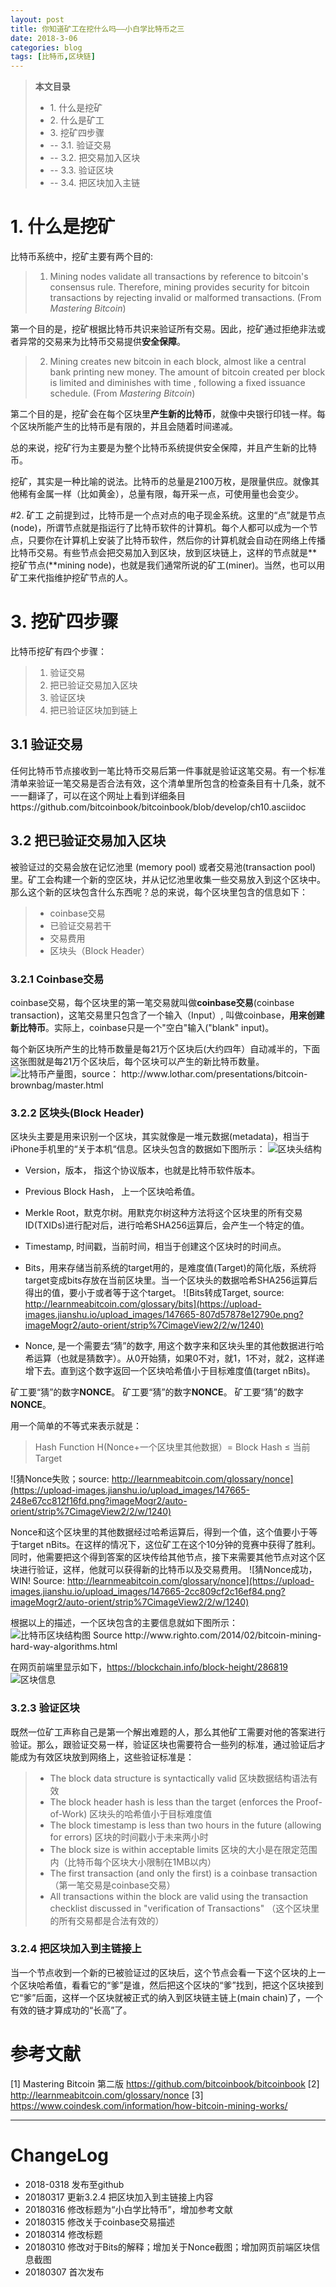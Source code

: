 ```yaml
---
layout: post
title: 你知道矿工在挖什么吗——小白学比特币之三
date: 2018-3-06
categories: blog
tags: [比特币,区块链]
---
```



> **本文目录**
> - 1\. 什么是挖矿
> - 2\. 什么是矿工
> - 3\. 挖矿四步骤
> - --  3.1. 验证交易
> - --  3.2. 把交易加入区块
> -  -- 3.3. 验证区块
> -  -- 3.4. 把区块加入主链

# 1. 什么是挖矿

比特币系统中，挖矿主要有两个目的:
> 1. Mining nodes validate all transactions by reference to bitcoin's consensus rule. Therefore, mining provides security for bitcoin transactions by rejecting invalid or malformed transactions.  (From *Mastering Bitcoin*)

第一个目的是，挖矿根据比特币共识来验证所有交易。因此，挖矿通过拒绝非法或者异常的交易来为比特币交易提供**安全保障**。

> 2. Mining creates new bitcoin in each block, almost like a central bank printing new money. The amount of bitcoin created per block is limited and diminishes with time , following a fixed issuance schedule. (From *Mastering Bitcoin*)

第二个目的是，挖矿会在每个区块里**产生新的比特币**，就像中央银行印钱一样。每个区块所能产生的比特币是有限的，并且会随着时间递减。

总的来说，挖矿行为主要是为整个比特币系统提供安全保障，并且产生新的比特币。

挖矿，其实是一种比喻的说法。比特币的总量是2100万枚，是限量供应。就像其他稀有金属一样（比如黄金），总量有限，每开采一点，可使用量也会变少。

#2. 矿工
之前提到过，比特币是一个点对点的电子现金系统。这里的“点”就是节点(node)，所谓节点就是指运行了比特币软件的计算机。每个人都可以成为一个节点，只要你在计算机上安装了比特币软件，然后你的计算机就会自动在网络上传播比特币交易。有些节点会把交易加入到区块，放到区块链上，这样的节点就是**挖矿节点(**mining node)，也就是我们通常所说的矿工(miner)。当然，也可以用矿工来代指维护挖矿节点的人。

# 3. 挖矿四步骤
比特币挖矿有四个步骤：
> 1. 验证交易
> 2. 把已验证交易加入区块
> 3. 验证区块
> 4. 把已验证区块加到链上

## 3.1 验证交易
任何比特币节点接收到一笔比特币交易后第一件事就是验证这笔交易。有一个标准清单来验证一笔交易是否合法有效，这个清单里所包含的检查条目有十几条，就不一一翻译了，可以在这个网址上看到详细条目https://github.com/bitcoinbook/bitcoinbook/blob/develop/ch10.asciidoc

## 3.2 把已验证交易加入区块

被验证过的交易会放在记忆池里 (memory  pool) 或者交易池(transaction pool)里。矿工会构建一个新的空区块，并从记忆池里收集一些交易放入到这个区块中。那么这个新的区块包含什么东西呢？总的来说，每个区块里包含的信息如下：
> - coinbase交易
> - 已验证交易若干
> - 交易费用
> - 区块头（Block Header）

### 3.2.1 Coinbase交易
coinbase交易，每个区块里的第一笔交易就叫做**coinbase交易**(coinbase transaction)，这笔交易里只包含了一个输入（Input）, 叫做coinbase，**用来创建新比特币**。实际上，coinbase只是一个"空白"输入("blank" input)。

每个新区块所产生的比特币数量是每21万个区块后(大约四年）自动减半的，下面这张图就是每21万个区块后，每个区块可以产生的新比特币数量。
![比特币产量图，source： http://www.lothar.com/presentations/bitcoin-brownbag/master.html
](http://upload-images.jianshu.io/upload_images/147665-2688d2b97a2dc6c5.png?imageMogr2/auto-orient/strip%7CimageView2/2/w/1240)

### 3.2.2 区块头(Block Header)
区块头主要是用来识别一个区块，其实就像是一堆元数据(metadata)，相当于iPhone手机里的“关于本机“信息。区块头包含的数据如下图所示：
![区块头结构](http://upload-images.jianshu.io/upload_images/147665-ec0a37dac1ce9744.png?imageMogr2/auto-orient/strip%7CimageView2/2/w/1240)

- Version，版本， 指这个协议版本，也就是比特币软件版本。
- Previous Block Hash， 上一个区块哈希值。
- Merkle Root，默克尔树。用默克尔树这种方法将这个区块里的所有交易ID(TXIDs)进行配对后，进行哈希SHA256运算后，会产生一个特定的值。
- Timestamp, 时间戳，当前时间，相当于创建这个区块时的时间点。
- Bits，用来存储当前系统的target用的，是难度值(Target)的简化版，系统将target变成bits存放在当前区块里。当一个区块头的数据哈希SHA256运算后得出的值，要小于或者等于这个target。
![Bits转成Target, source: http://learnmeabitcoin.com/glossary/bits](https://upload-images.jianshu.io/upload_images/147665-807d57878e12790e.png?imageMogr2/auto-orient/strip%7CimageView2/2/w/1240)

- Nonce, 是一个需要去“猜”的数字, 用这个数字来和区块头里的其他数据进行哈希运算（也就是猜数字）。从0开始猜，如果0不对，就1，1不对，就2，这样递增下去。直到这个数字返回一个区块哈希值小于目标难度值(target nBits)。

矿工要“猜”的数字**NONCE**。
矿工要“猜”的数字**NONCE**。
矿工要“猜”的数字**NONCE**。

用一个简单的不等式来表示就是：
> Hash Function H(Nonce+一个区块里其他数据）= Block Hash ≤ 当前Target

![猜Nonce失败；source: http://learnmeabitcoin.com/glossary/nonce](https://upload-images.jianshu.io/upload_images/147665-248e67cc812f16fd.png?imageMogr2/auto-orient/strip%7CimageView2/2/w/1240)

Nonce和这个区块里的其他数据经过哈希运算后，得到一个值，这个值要小于等于target nBits。在这样的情况下，这位矿工在这个10分钟的竞赛中获得了胜利。同时，他需要把这个得到答案的区块传给其他节点，接下来需要其他节点对这个区块进行验证，这样，他就可以获得新的比特币以及交易费用。
![猜Nonce成功，WIN! Source: http://learnmeabitcoin.com/glossary/nonce](https://upload-images.jianshu.io/upload_images/147665-2cc809cf2c16ef84.png?imageMogr2/auto-orient/strip%7CimageView2/2/w/1240)


根据以上的描述，一个区块包含的主要信息就如下图所示：
![比特币区块结构图 Source http://www.righto.com/2014/02/bitcoin-mining-hard-way-algorithms.html
](http://upload-images.jianshu.io/upload_images/147665-d066ec6bfe044537.png?imageMogr2/auto-orient/strip%7CimageView2/2/w/1240)

在网页前端里显示如下，https://blockchain.info/block-height/286819
![区块信息](https://upload-images.jianshu.io/upload_images/147665-47daa47df54d4cdc.png?imageMogr2/auto-orient/strip%7CimageView2/2/w/1240)


### 3.2.3 验证区块
既然一位矿工声称自己是第一个解出难题的人，那么其他矿工需要对他的答案进行验证。那么，跟验证交易一样，验证区块也需要符合一些列的标准，通过验证后才能成为有效区块放到网络上，这些验证标准是：
> - The block data structure is syntactically valid 区块数据结构语法有效
> - The block header hash is less than the target (enforces the Proof-of-Work) 区块头的哈希值小于目标难度值
> - The block timestamp is less than two hours in the future (allowing for errors) 区块的时间戳小于未来两小时
> - The block size is within acceptable limits 区块的大小是在限定范围内（比特币每个区块大小限制在1MB以内）
> - The first transaction  (and only the first) is a coinbase transaction （第一笔交易是coinbase交易）
> - All transactions within the block are valid using the transaction checklist discussed in "verification of Transactions" （这个区块里的所有交易都是合法有效的）

### 3.2.4 把区块加入到主链接上
当一个节点收到一个新的已被验证过的区块后，这个节点会看一下这个区块的上一个区块哈希值，看看它的“爹”是谁，然后把这个区块的“爹”找到，把这个区块接到它“爹”后面，这样一个区块就被正式的纳入到区块链主链上(main chain)了，一个有效的链才算成功的“长高”了。

# 参考文献
[1] Mastering Bitcoin 第二版 https://github.com/bitcoinbook/bitcoinbook
[2] http://learnmeabitcoin.com/glossary/nonce
[3] https://www.coindesk.com/information/how-bitcoin-mining-works/
***
# ChangeLog
- 2018-0318 发布至github
- 20180317 更新3.2.4 把区块加入到主链接上内容
- 20180316 修改标题为“小白学比特币”，增加参考文献
- 20180315 修改关于coinbase交易描述
- 20180314 修改标题
- 20180310 修改对于Bits的解释；增加关于Nonce截图；增加网页前端区块信息截图
- 20180307 首次发布

